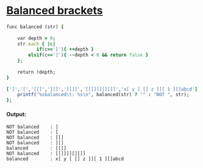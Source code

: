 [1]: http://rosettacode.org/wiki/Balanced_brackets

# [Balanced brackets][1]

```ruby
func balanced (str) {
 
    var depth = 0;
    str.each { |c|
           if(c=='['){ ++depth }
        elsif(c==']'){ --depth < 0 && return false }
    };
 
    return !depth;
}
 
[']','[','[[]','][]','[[]]','[[]]]][][]]','x[ y [ [] z ]][ 1 ][]abcd'].each { |str|
    printf("%sbalanced\t: %s\n", balanced(str) ? "" : "NOT ", str);
};
```

#### Output:
```
NOT balanced    : ]
NOT balanced    : [
NOT balanced    : [[]
NOT balanced    : ][]
balanced        : [[]]
NOT balanced    : [[]]]][][]]
balanced        : x[ y [ [] z ]][ 1 ][]abcd
```